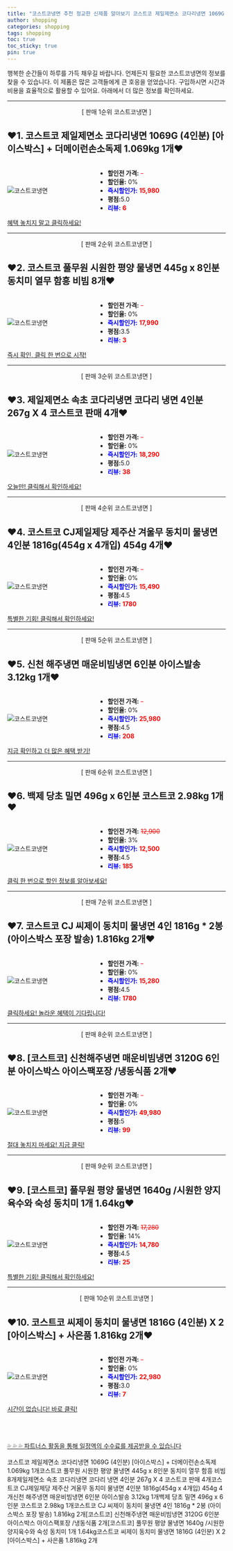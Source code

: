 ```yaml
---
title: "코스트코냉면 추천 정교한 신제품 알아보기 코스트코 제일제면소 코다리냉면 1069G (4인분)"
author: shopping
categories: shopping
tags: shopping
toc: true
toc_sticky: true
pin: true
---
```

행복한 순간들이 하루를 가득 채우길 바랍니다. 언제든지 필요한 코스트코냉면의 정보를 찾을 수 있습니다. 이 제품은 많은 고객들에게 큰 호응을 얻었습니다. 구입하시면 시간과 비용을 효율적으로 활용할 수 있어요. 아래에서 더 많은 정보를 확인하세요.

---
<p class="toplist" style="margin: 0 auto; display: block; width: fit-content;">[ 판매 1순위 코스트코냉면 ]</p>

<h2><strong>❤️1. 코스트코 제일제면소 코다리냉면 1069G (4인분) [아이스박스] + 더메이런손소독제 1.069kg 1개❤️</strong></h2>

<div style="display: flex; align-items: center;">
    <div style="flex: 0.4;">
        <img src="https://thumbnail7.coupangcdn.com/thumbnails/remote/230x230ex/image/vendor_inventory/f2dc/dee2c0e10b8a849dca3b533b13a982177ad824f02146d4cd14b80858c737.jpg" alt="코스트코냉면" style="max-width: 100%;">
    </div>
    <div style="flex: 0.6; margin-left: 10px;">
        <ul>
            <li><strong>할인전 가격:</strong> <del style="color: red;">-</del></li>
            <li><strong>할인율:</strong> 0%</li>
            <li><span style='color:blue'><strong>즉시할인가:</strong></span> <span style='color:red'><strong>15,980</strong></span></li>
            <li><strong>평점:</strong>5.0</li>
            <li><span style='color:blue'><strong>리뷰:</strong></span> <span style='color:red'><strong>6</strong></span></li>
        </ul>
    </div>
</div>
<div class="center">
    <a href="https://selin100587.github.io?lptag=AF9450613&subid=githubio&pageKey=8244533699&traceid=V0-153&itemId=18642706772&vendorItemId=78304440201" class="myButton">
        혜택 놓치지 말고 클릭하세요!
    </a>
</div>


---
<p class="toplist" style="margin: 0 auto; display: block; width: fit-content;">[ 판매 2순위 코스트코냉면 ]</p>

<h2><strong>❤️2. 코스트코 풀무원 시원한 평양 물냉면 445g x 8인분 동치미 열무 함흥 비빔 8개❤️</strong></h2>

<div style="display: flex; align-items: center;">
    <div style="flex: 0.4;">
        <img src="https://thumbnail7.coupangcdn.com/thumbnails/remote/230x230ex/image/vendor_inventory/1676/a54cb7ebbf39563b29742a9e49a00db1ad762bcc3daa80264028e2f7afef.jpg" alt="코스트코냉면" style="max-width: 100%;">
    </div>
    <div style="flex: 0.6; margin-left: 10px;">
        <ul>
            <li><strong>할인전 가격:</strong> <del style="color: red;">-</del></li>
            <li><strong>할인율:</strong> 0%</li>
            <li><span style='color:blue'><strong>즉시할인가:</strong></span> <span style='color:red'><strong>17,990</strong></span></li>
            <li><strong>평점:</strong>3.5</li>
            <li><span style='color:blue'><strong>리뷰:</strong></span> <span style='color:red'><strong>3</strong></span></li>
        </ul>
    </div>
</div>
<div class="center">
    <a href="https://selin100587.github.io?lptag=AF9450613&subid=githubio&pageKey=7975725797&traceid=V0-153&itemId=22107685355&vendorItemId=89154615896" class="myButton">
        즉시 확인, 클릭 한 번으로 시작!
    </a>
</div>


---
<p class="toplist" style="margin: 0 auto; display: block; width: fit-content;">[ 판매 3순위 코스트코냉면 ]</p>

<h2><strong>❤️3. 제일제면소 속초 코다리냉면 코다리 냉면 4인분 267g X 4 코스트코 판매 4개❤️</strong></h2>

<div style="display: flex; align-items: center;">
    <div style="flex: 0.4;">
        <img src="https://thumbnail6.coupangcdn.com/thumbnails/remote/230x230ex/image/vendor_inventory/e559/891cc497d52da05751e68a60babffdb549c99be6a78487be59602bc74219.JPG" alt="코스트코냉면" style="max-width: 100%;">
    </div>
    <div style="flex: 0.6; margin-left: 10px;">
        <ul>
            <li><strong>할인전 가격:</strong> <del style="color: red;">-</del></li>
            <li><strong>할인율:</strong> 0%</li>
            <li><span style='color:blue'><strong>즉시할인가:</strong></span> <span style='color:red'><strong>18,290</strong></span></li>
            <li><strong>평점:</strong>5.0</li>
            <li><span style='color:blue'><strong>리뷰:</strong></span> <span style='color:red'><strong>38</strong></span></li>
        </ul>
    </div>
</div>
<div class="center">
    <a href="https://selin100587.github.io?lptag=AF9450613&subid=githubio&pageKey=7267878260&traceid=V0-153&itemId=14916875010&vendorItemId=90722272815" class="myButton">
        오늘만! 클릭해서 확인하세요!
    </a>
</div>


---
<p class="toplist" style="margin: 0 auto; display: block; width: fit-content;">[ 판매 4순위 코스트코냉면 ]</p>

<h2><strong>❤️4. 코스트코 CJ제일제당 제주산 겨울무 동치미 물냉면 4인분 1816g(454g x 4개입) 454g 4개❤️</strong></h2>

<div style="display: flex; align-items: center;">
    <div style="flex: 0.4;">
        <img src="https://thumbnail8.coupangcdn.com/thumbnails/remote/230x230ex/image/vendor_inventory/3112/e156ff26fde5ee58ac8020692caefd3b100650c4b74a74f4fcd6d8f03c73.JPG" alt="코스트코냉면" style="max-width: 100%;">
    </div>
    <div style="flex: 0.6; margin-left: 10px;">
        <ul>
            <li><strong>할인전 가격:</strong> <del style="color: red;">-</del></li>
            <li><strong>할인율:</strong> 0%</li>
            <li><span style='color:blue'><strong>즉시할인가:</strong></span> <span style='color:red'><strong>15,490</strong></span></li>
            <li><strong>평점:</strong>4.5</li>
            <li><span style='color:blue'><strong>리뷰:</strong></span> <span style='color:red'><strong>1780</strong></span></li>
        </ul>
    </div>
</div>
<div class="center">
    <a href="https://selin100587.github.io?lptag=AF9450613&subid=githubio&pageKey=6579114181&traceid=V0-153&itemId=22278971651&vendorItemId=90545100958" class="myButton">
        특별한 기회! 클릭해서 확인하세요!
    </a>
</div>


---
<p class="toplist" style="margin: 0 auto; display: block; width: fit-content;">[ 판매 5순위 코스트코냉면 ]</p>

<h2><strong>❤️5. 신천 해주냉면 매운비빔냉면 6인분 아이스발송 3.12kg 1개❤️</strong></h2>

<div style="display: flex; align-items: center;">
    <div style="flex: 0.4;">
        <img src="https://thumbnail10.coupangcdn.com/thumbnails/remote/230x230ex/image/vendor_inventory/7285/c67bf6d94df56fca2ed9572e98d952ab239f7c1381e3a1683f3494672f86.jpg" alt="코스트코냉면" style="max-width: 100%;">
    </div>
    <div style="flex: 0.6; margin-left: 10px;">
        <ul>
            <li><strong>할인전 가격:</strong> <del style="color: red;">-</del></li>
            <li><strong>할인율:</strong> 0%</li>
            <li><span style='color:blue'><strong>즉시할인가:</strong></span> <span style='color:red'><strong>25,980</strong></span></li>
            <li><strong>평점:</strong>4.5</li>
            <li><span style='color:blue'><strong>리뷰:</strong></span> <span style='color:red'><strong>208</strong></span></li>
        </ul>
    </div>
</div>
<div class="center">
    <a href="https://selin100587.github.io?lptag=AF9450613&subid=githubio&pageKey=8244586698&traceid=V0-153&itemId=13737010369&vendorItemId=81213704359" class="myButton">
        지금 확인하고 더 많은 혜택 받기!
    </a>
</div>


---
<p class="toplist" style="margin: 0 auto; display: block; width: fit-content;">[ 판매 6순위 코스트코냉면 ]</p>

<h2><strong>❤️6. 백제 당초 밀면 496g x 6인분 코스트코 2.98kg 1개❤️</strong></h2>

<div style="display: flex; align-items: center;">
    <div style="flex: 0.4;">
        <img src="https://thumbnail9.coupangcdn.com/thumbnails/remote/230x230ex/image/vendor_inventory/032b/38b3a88b59accb511e1f55e790df9c9b2995666b4777ec350194d2679dfb.jpg" alt="코스트코냉면" style="max-width: 100%;">
    </div>
    <div style="flex: 0.6; margin-left: 10px;">
        <ul>
            <li><strong>할인전 가격:</strong> <del style="color: red;">12,900</del></li>
            <li><strong>할인율:</strong> 3%</li>
            <li><span style='color:blue'><strong>즉시할인가:</strong></span> <span style='color:red'><strong>12,500</strong></span></li>
            <li><strong>평점:</strong>4.5</li>
            <li><span style='color:blue'><strong>리뷰:</strong></span> <span style='color:red'><strong>185</strong></span></li>
        </ul>
    </div>
</div>
<div class="center">
    <a href="https://selin100587.github.io?lptag=AF9450613&subid=githubio&pageKey=7225493863&traceid=V0-153&itemId=11537947659&vendorItemId=81209701275" class="myButton">
        클릭 한 번으로 할인 정보를 알아보세요!
    </a>
</div>


---
<p class="toplist" style="margin: 0 auto; display: block; width: fit-content;">[ 판매 7순위 코스트코냉면 ]</p>

<h2><strong>❤️7. 코스트코 CJ 씨제이 동치미 물냉면 4인 1816g * 2봉 (아이스박스 포장 발송) 1.816kg 2개❤️</strong></h2>

<div style="display: flex; align-items: center;">
    <div style="flex: 0.4;">
        <img src="https://thumbnail7.coupangcdn.com/thumbnails/remote/230x230ex/image/vendor_inventory/11c1/54b3722f262d171cc0b7a16dffaa52f9b66718bc9d4c239b24f9d7f89515.png" alt="코스트코냉면" style="max-width: 100%;">
    </div>
    <div style="flex: 0.6; margin-left: 10px;">
        <ul>
            <li><strong>할인전 가격:</strong> <del style="color: red;">-</del></li>
            <li><strong>할인율:</strong> 0%</li>
            <li><span style='color:blue'><strong>즉시할인가:</strong></span> <span style='color:red'><strong>15,280</strong></span></li>
            <li><strong>평점:</strong>4.5</li>
            <li><span style='color:blue'><strong>리뷰:</strong></span> <span style='color:red'><strong>1780</strong></span></li>
        </ul>
    </div>
</div>
<div class="center">
    <a href="https://selin100587.github.io?lptag=AF9450613&subid=githubio&pageKey=6579114181&traceid=V0-153&itemId=11055895451&vendorItemId=88875834496" class="myButton">
        클릭하세요! 놀라운 혜택이 기다립니다!
    </a>
</div>


---
<p class="toplist" style="margin: 0 auto; display: block; width: fit-content;">[ 판매 8순위 코스트코냉면 ]</p>

<h2><strong>❤️8. [코스트코] 신천해주냉면 매운비빔냉면 3120G 6인분 아이스박스 아이스팩포장 /냉동식품 2개❤️</strong></h2>

<div style="display: flex; align-items: center;">
    <div style="flex: 0.4;">
        <img src="https://thumbnail7.coupangcdn.com/thumbnails/remote/230x230ex/image/vendor_inventory/3940/d0ef162b8bda9605aca8f3c08bc0262ccb7649183188adb0d1a3246f7a0e.jpg" alt="코스트코냉면" style="max-width: 100%;">
    </div>
    <div style="flex: 0.6; margin-left: 10px;">
        <ul>
            <li><strong>할인전 가격:</strong> <del style="color: red;">-</del></li>
            <li><strong>할인율:</strong> 0%</li>
            <li><span style='color:blue'><strong>즉시할인가:</strong></span> <span style='color:red'><strong>49,980</strong></span></li>
            <li><strong>평점:</strong>5</li>
            <li><span style='color:blue'><strong>리뷰:</strong></span> <span style='color:red'><strong>99</strong></span></li>
        </ul>
    </div>
</div>
<div class="center">
    <a href="https://selin100587.github.io?lptag=AF9450613&subid=githubio&pageKey=8213048040&traceid=V0-153&itemId=23710932817&vendorItemId=90735896360" class="myButton">
        절대 놓치지 마세요! 지금 클릭!
    </a>
</div>


---
<p class="toplist" style="margin: 0 auto; display: block; width: fit-content;">[ 판매 9순위 코스트코냉면 ]</p>

<h2><strong>❤️9. [코스트코] 풀무원 평양 물냉면 1640g /시원한 양지육수와 숙성 동치미 1개 1.64kg❤️</strong></h2>

<div style="display: flex; align-items: center;">
    <div style="flex: 0.4;">
        <img src="https://thumbnail8.coupangcdn.com/thumbnails/remote/230x230ex/image/vendor_inventory/11b3/b04bd84aa4de09b94a72bf7f84068b0799350e568ea7557b4b26e5cf2af0.png" alt="코스트코냉면" style="max-width: 100%;">
    </div>
    <div style="flex: 0.6; margin-left: 10px;">
        <ul>
            <li><strong>할인전 가격:</strong> <del style="color: red;">17,280</del></li>
            <li><strong>할인율:</strong> 14%</li>
            <li><span style='color:blue'><strong>즉시할인가:</strong></span> <span style='color:red'><strong>14,780</strong></span></li>
            <li><strong>평점:</strong>4.5</li>
            <li><span style='color:blue'><strong>리뷰:</strong></span> <span style='color:red'><strong>25</strong></span></li>
        </ul>
    </div>
</div>
<div class="center">
    <a href="https://selin100587.github.io?lptag=AF9450613&subid=githubio&pageKey=8244529459&traceid=V0-153&itemId=23412751406&vendorItemId=90439826804" class="myButton">
        특별한 기회! 클릭해서 확인하세요!
    </a>
</div>


---
<p class="toplist" style="margin: 0 auto; display: block; width: fit-content;">[ 판매 10순위 코스트코냉면 ]</p>

<h2><strong>❤️10. 코스트코 씨제이 동치미 물냉면 1816G (4인분) X 2 [아이스박스] + 사은품 1.816kg 2개❤️</strong></h2>

<div style="display: flex; align-items: center;">
    <div style="flex: 0.4;">
        <img src="https://thumbnail9.coupangcdn.com/thumbnails/remote/230x230ex/image/vendor_inventory/5ee7/0c2311f0047267cbbeaddd7b3673084af57cc3d4dadf09215685f952dca4.jpg" alt="코스트코냉면" style="max-width: 100%;">
    </div>
    <div style="flex: 0.6; margin-left: 10px;">
        <ul>
            <li><strong>할인전 가격:</strong> <del style="color: red;">-</del></li>
            <li><strong>할인율:</strong> 0%</li>
            <li><span style='color:blue'><strong>즉시할인가:</strong></span> <span style='color:red'><strong>22,980</strong></span></li>
            <li><strong>평점:</strong>3.0</li>
            <li><span style='color:blue'><strong>리뷰:</strong></span> <span style='color:red'><strong>7</strong></span></li>
        </ul>
    </div>
</div>
<div class="center">
    <a href="https://selin100587.github.io?lptag=AF9450613&subid=githubio&pageKey=8245770701&traceid=V0-153&itemId=13741876024&vendorItemId=80992705516" class="myButton">
        시간이 없습니다! 바로 클릭!
    </a>
</div>

<br><br><br>[💦 💦 💦 파트너스 활동을 통해 일정액의 수수료를 제공받을 수 있습니다](https://link.coupang.com/a/bcpT2c)<br><br>코스트코 제일제면소 코다리냉면 1069G (4인분) [아이스박스] + 더메이런손소독제 1.069kg 1개코스트코 풀무원 시원한 평양 물냉면 445g x 8인분 동치미 열무 함흥 비빔 8개제일제면소 속초 코다리냉면 코다리 냉면 4인분 267g X 4 코스트코 판매 4개코스트코 CJ제일제당 제주산 겨울무 동치미 물냉면 4인분 1816g(454g x 4개입) 454g 4개신천 해주냉면 매운비빔냉면 6인분 아이스발송 3.12kg 1개백제 당초 밀면 496g x 6인분 코스트코 2.98kg 1개코스트코 CJ 씨제이 동치미 물냉면 4인 1816g * 2봉 (아이스박스 포장 발송) 1.816kg 2개[코스트코] 신천해주냉면 매운비빔냉면 3120G 6인분 아이스박스 아이스팩포장 /냉동식품 2개[코스트코] 풀무원 평양 물냉면 1640g /시원한 양지육수와 숙성 동치미 1개 1.64kg코스트코 씨제이 동치미 물냉면 1816G (4인분) X 2 [아이스박스] + 사은품 1.816kg 2개